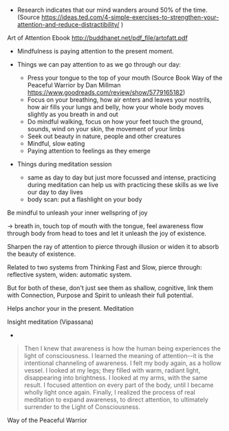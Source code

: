 


- Research indicates that our mind wanders around 50% of the time. (Source https://ideas.ted.com/4-simple-exercises-to-strengthen-your-attention-and-reduce-distractibility/ )

Art of Attention Ebook http://buddhanet.net/pdf_file/artofatt.pdf

- Mindfulness is paying attention to the present moment.

- Things we can pay attention to as we go through our day:
	- Press your tongue to the top of your mouth (Source Book Way of the Peaceful Warrior by Dan Millman https://www.goodreads.com/review/show/5779165182)
	- Focus on your breathing, how air enters and leaves your nostrils, how air fills your lungs and belly, how your whole body moves slightly as you breath in and out
	- Do mindful walking, focus on how your feet touch the ground, sounds, wind on your skin, the movement of your limbs
	 - Seek out beauty in nature, people and other creatures
	 - Mindful, slow eating
	 - Paying attention to feelings as they emerge

- Things during meditation session
	- same as day to day but just more focussed and intense, practicing during meditation can help us with practicing these skills as we live our day to day lives
	- body scan: put a flashlight on your body

Be mindful to unleash your inner wellspring of joy

-> breath in, touch top of mouth with the tongue, feel awareness flow through body from head to toes and let it unleash the joy of existence. 

Sharpen the ray of attention to pierce through illusion or widen it to absorb the beauty of existence.

Related to two systems from Thinking Fast and Slow, pierce through: reflective system, widen: automatic system.


But for both of these, don't just see them as shallow, cognitive, link them with Connection, Purpose and Spirit to unleash their full potential.

Helps anchor your in the present.
Meditation

Insight meditation (Vipassana)

- [](https://tricycle.org/print/?pid=34748)

> Then I knew that awareness is how the human being experiences the light of consciousness. I learned the meaning of attention--it is the intentional channeling of awareness. I felt my body again, as a hollow vessel. I looked at my legs; they filled with warm, radiant light, disappearing into brightness. I looked at my arms, with the same result. I focused attention on every part of the body, until I became wholly light once again. Finally, I realized the process of real meditation to expand awareness, to direct attention, to ultimately surrender to the Light of Consciousness.

Way of the Peaceful Warrior



